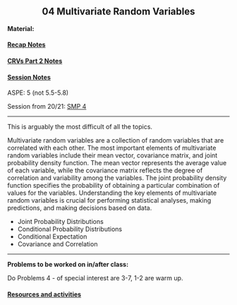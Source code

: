 <h2 align="center">04 Multivariate Random Variables</h2>

<p><strong>Material:</strong></p>

#### [Recap Notes](https://drive.google.com/file/d/1yZL4gWiAUtDzCDNDwJtEUSrKSSYafxNO/view?usp=sharing)
#### [CRVs Part 2 Notes](https://drive.google.com/file/d/1cHoLN7PnP7KE4EzSpOGRQXJyx3MM28LI/view?usp=sharing)
#### [Session Notes](https://drive.google.com/file/d/15LonbLfH9oToNl76casNY0AW1OvdZIbv/view?usp=sharing)

<p>ASPE: 5 (not 5.5-5.8)</p>

<p>Session from 20/21:&nbsp;<a href="https://youtu.be/v4rf4b2YPls" target="_blank">SMP 4</a></p>

<hr />

<p>This is arguably the most difficult of all the topics.</p>

Multivariate random variables are a collection of random variables that are correlated with each other. The most important elements of multivariate random variables include their mean vector, covariance matrix, and joint probability density function. The mean vector represents the average value of each variable, while the covariance matrix reflects the degree of correlation and variability among the variables. The joint probability density function specifies the probability of obtaining a particular combination of values for the variables. Understanding the key elements of multivariate random variables is crucial for performing statistical analyses, making predictions, and making decisions based on data.

<ul>
	<li>Joint Probability Distributions</li>
	<li>Conditional Probability Distributions</li>
	<li>Conditional Expectation</li>
	<li>Covariance and Correlation</li>
</ul>

<hr />
<p><strong>Problems to be worked on in/after class:</strong></p>

<p>Do Problems 4 - of special interest are 3-7, 1-2&nbsp;are warm up.</p>

#### [Resources and activities](https://viaucdk-my.sharepoint.com/:f:/g/personal/rib_viauc_dk/EoKqqy67NdBBk7Qnug21TH4BXHHtg2jlNNSF45_H9n7feg?e=d7LENR)
